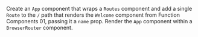 Create an `App` component that wraps a `Routes` component and add a single `Route` to the `/` path that renders the `Welcome` component from Function Components 01, passing it a `name` prop. Render the `App` component within a `BrowserRouter` component.
